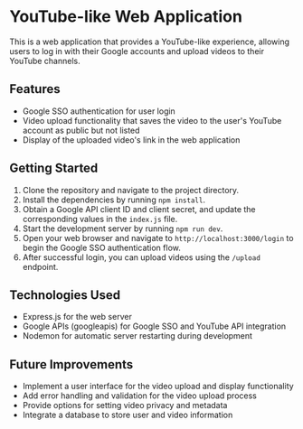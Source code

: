 # YouTube-like Web Application

This is a web application that provides a YouTube-like experience, allowing users to log in with their Google accounts and upload videos to their YouTube channels.

## Features

- Google SSO authentication for user login
- Video upload functionality that saves the video to the user's YouTube account as public but not listed
- Display of the uploaded video's link in the web application

## Getting Started

1. Clone the repository and navigate to the project directory.
2. Install the dependencies by running `npm install`.
3. Obtain a Google API client ID and client secret, and update the corresponding values in the `index.js` file.
4. Start the development server by running `npm run dev`.
5. Open your web browser and navigate to `http://localhost:3000/login` to begin the Google SSO authentication flow.
6. After successful login, you can upload videos using the `/upload` endpoint.

## Technologies Used

- Express.js for the web server
- Google APIs (googleapis) for Google SSO and YouTube API integration
- Nodemon for automatic server restarting during development

## Future Improvements

- Implement a user interface for the video upload and display functionality
- Add error handling and validation for the video upload process
- Provide options for setting video privacy and metadata
- Integrate a database to store user and video information
